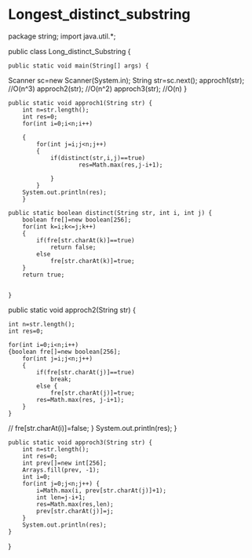 # Longest_distinct_substring
package string;
import java.util.*;

public class Long_distinct_Substring {

	public static void main(String[] args) {
Scanner sc=new Scanner(System.in);
String str=sc.next();
approch1(str);  //O(n^3)
approch2(str); //O(n^2)
approch3(str); //O(n)
	}

	

	public static void approch1(String str) {
		int n=str.length();
		int res=0;
		for(int i=0;i<n;i++)
	
		{
			for(int j=i;j<n;j++)
			{
				if(distinct(str,i,j)==true) 
						res=Math.max(res,j-i+1);
					
				}
			}
		System.out.println(res);
		}
		
	public static boolean distinct(String str, int i, int j) {
		boolean fre[]=new boolean[256];
		for(int k=i;k<=j;k++)
		{
			if(fre[str.charAt(k)]==true)
				return false;
			else
				fre[str.charAt(k)]=true;
		}
		return true;
	

	}
public static void approch2(String str) {
		
	int n=str.length();
	int res=0;
	
	for(int i=0;i<n;i++)
	{boolean fre[]=new boolean[256];
		for(int j=i;j<n;j++)
		{
			if(fre[str.charAt(j)]==true)
				break;
			else {
				fre[str.charAt(j)]=true;
			res=Math.max(res, j-i+1);
		}
	}
//		fre[str.charAt(i)]=false;
		}
	System.out.println(res);
	}

	public static void approch3(String str) {
		int n=str.length();
		int res=0;
		int prev[]=new int[256];
		Arrays.fill(prev, -1);
		int i=0;
		for(int j=0;j<n;j++) {
			i=Math.max(i, prev[str.charAt(j)]+1);
			int len=j-i+1;
			res=Math.max(res,len);
			prev[str.charAt(j)]=j;
		}
		System.out.println(res);
	}
}
